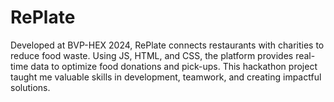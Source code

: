 # RePlate
Developed at BVP-HEX 2024, RePlate connects restaurants with charities to reduce food waste. Using JS, HTML, and CSS, the platform provides real-time data to optimize food donations and pick-ups. This hackathon project taught me valuable skills in development, teamwork, and creating impactful solutions.

